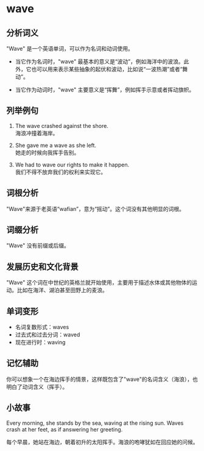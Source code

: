 # wave

## 分析词义

  

"Wave" 是一个英语单词，可以作为名词和动词使用。

  

*   当它作为名词时，"wave" 最基本的意义是“波动”，例如海洋中的波浪。此外，它也可以用来表示某些抽象的起伏和波动，比如说“一波热潮”或者“舞动”。
    
      
    
*   当它作为动词时，"wave" 主要意义是“挥舞”，例如挥手示意或者挥动旗帜。
    
      
    

  

## 列举例句

  

1.  The wave crashed against the shore.  
    海浪冲撞着海岸。
    
      
    
2.  She gave me a wave as she left.  
    她走的时候向我挥手告别。
    
      
    
3.  We had to wave our rights to make it happen.  
    我们不得不放弃我们的权利来实现它。
    
      
    

  

## 词根分析

  

"Wave"来源于老英语“wafian”，意为“摇动”。这个词没有其他明显的词根。

  

## 词缀分析

  

"Wave" 没有前缀或后缀。

  

## 发展历史和文化背景

  

"Wave" 这个词在中世纪的英格兰就开始使用，主要用于描述水体或其他物体的运动。比如在海洋、湖泊甚至田野上的麦浪。

  

## 单词变形

  

*   名词复数形式：waves
*   过去式和过去分词：waved
*   现在进行时：waving

  

## 记忆辅助

  

你可以想象一个在海边挥手的情景，这样既包含了"wave"的名词含义（海浪），也明白了动词含义（挥手）。

  

## 小故事

  

Every morning, she stands by the sea, waving at the rising sun. Waves crash at her feet, as if answering her greeting.

  

每个早晨，她站在海边，朝着初升的太阳挥手。海浪的咆哮犹如在回应她的问候。
